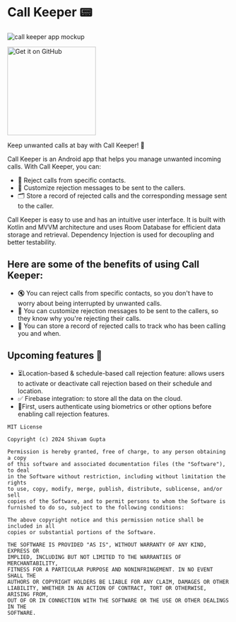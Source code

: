 # Call Keeper 📟
![call keeper app mockup](https://github.com/shivam-gupta007/Call-Keeper/assets/83108424/0cdebb4e-c00e-40a1-96d9-8faef8f6304d)

[<img src="https://github.com/shivam-gupta007/Call-Keeper/assets/83108424/4a038aee-8a02-4d48-a65a-447fe7ca7986" alt="Get it on GitHub" width="200"/>](https://github.com/shivam-gupta007/Call-Keeper/releases/tag/v1.2.0)

Keep unwanted calls at bay with Call Keeper! 🚫

Call Keeper is an Android app that helps you manage unwanted incoming calls. With Call Keeper, you can:

- 👿 Reject calls from specific contacts.
- 📝 Customize rejection messages to be sent to the callers.
- 🗂️ Store a record of rejected calls and the corresponding message sent to the caller.

Call Keeper is easy to use and has an intuitive user interface. It is built with Kotlin and MVVM architecture and uses Room Database for efficient data storage and retrieval. Dependency Injection is used for decoupling and better testability.

## Here are some of the benefits of using Call Keeper:

- 🔇 You can reject calls from specific contacts, so you don't have to worry about being interrupted by unwanted calls.
- 💬 You can customize rejection messages to be sent to the callers, so they know why you're rejecting their calls.
- 🔎 You can store a record of rejected calls to track who has been calling you and when.

## Upcoming features 👀
- ⏳Location-based & schedule-based call rejection feature: allows users to activate or deactivate call rejection based on their schedule and location.
- ✅ Firebase integration: to store all the data on the cloud.
- 🔐First, users authenticate using biometrics or other options before enabling call rejection features.

```
MIT License

Copyright (c) 2024 Shivam Gupta

Permission is hereby granted, free of charge, to any person obtaining a copy
of this software and associated documentation files (the "Software"), to deal
in the Software without restriction, including without limitation the rights
to use, copy, modify, merge, publish, distribute, sublicense, and/or sell
copies of the Software, and to permit persons to whom the Software is
furnished to do so, subject to the following conditions:

The above copyright notice and this permission notice shall be included in all
copies or substantial portions of the Software.

THE SOFTWARE IS PROVIDED "AS IS", WITHOUT WARRANTY OF ANY KIND, EXPRESS OR
IMPLIED, INCLUDING BUT NOT LIMITED TO THE WARRANTIES OF MERCHANTABILITY,
FITNESS FOR A PARTICULAR PURPOSE AND NONINFRINGEMENT. IN NO EVENT SHALL THE
AUTHORS OR COPYRIGHT HOLDERS BE LIABLE FOR ANY CLAIM, DAMAGES OR OTHER
LIABILITY, WHETHER IN AN ACTION OF CONTRACT, TORT OR OTHERWISE, ARISING FROM,
OUT OF OR IN CONNECTION WITH THE SOFTWARE OR THE USE OR OTHER DEALINGS IN THE
SOFTWARE.

```
